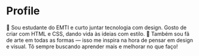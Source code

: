 # Profile
👋 Sou estudante do EMTI e curto juntar tecnologia com design. Gosto de criar com HTML e CSS, dando vida às ideias com estilo. 🎨 Também sou fã de arte em todas as formas — isso me inspira na hora de pensar em design e visual. Tô sempre buscando aprender mais e melhorar no que faço!
